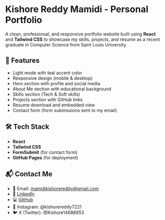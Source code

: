 # Kishore Reddy Mamidi - Personal Portfolio

A clean, professional, and responsive portfolio website built using **React** and **Tailwind CSS** to showcase my skills, projects, and resume as a recent graduate in Computer Science from Saint Louis University.

## 🚀 Features

- Light mode with teal accent color
- Responsive design (mobile & desktop)
- Hero section with profile and social media
- About Me section with educational background
- Skills section (Tech & Soft skills)
- Projects section with GitHub links
- Resume download and embedded view
- Contact form (form submissions sent to my email)

## 🛠️ Tech Stack

- **React**
- **Tailwind CSS**
- **FormSubmit** (for contact form)
- **GitHub Pages** (for deployment)

## 📬 Contact Me

- 📧 Email: mamidikishorereddy@gmail.com  
- 🔗 [LinkedIn](https://www.linkedin.com/in/kishore-reddy-mamidi-0a0b8519a)  
- 💻 [GitHub](https://github.com/kishore7860)  
- 📸 Instagram: @kishorereddy7221
- 🐦 X (Twitter): @Kishore14688953
